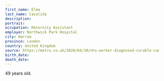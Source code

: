 ```yaml
---
first_name: Elma
last_name: Cavalida
description: 
portrait: 
occupation: Maternity Assistant
employer: Northwick Park Hospital
city: Harrow
province: London
country: United Kingdom
source: https://metro.co.uk/2020/04/30/nhs-worker-diagnosed-curable-cancer-dies-contracting-coronavirus-12635293/
birth_date: 
death_date: 
---
```


49 years old.